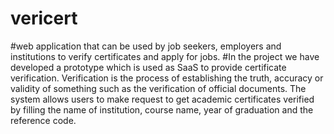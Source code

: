 # vericert
#web application that can be used by job seekers, employers and institutions to verify certificates and apply for jobs.
#In the project we have developed a prototype which is used as SaaS to provide certificate verification.  Verification is the process of establishing the truth, accuracy or validity of something such as the verification of official documents. The system allows users to make request to get academic certificates verified by filling the name of institution, course name, year of graduation and the reference code.

